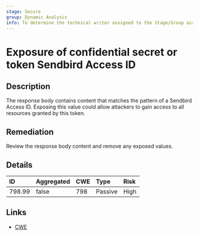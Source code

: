 ```yaml
---
stage: Secure
group: Dynamic Analysis
info: To determine the technical writer assigned to the Stage/Group associated with this page, see https://about.gitlab.com/handbook/engineering/ux/technical-writing/#assignments
---
```


# Exposure of confidential secret or token Sendbird Access ID

## Description

The response body contains content that matches the pattern of a Sendbird Access ID.
Exposing this value could allow attackers to gain access to all resources granted by this token.

## Remediation

Review the response body content and remove any exposed values.

## Details

| ID | Aggregated | CWE | Type | Risk |
|:---|:--------|:--------|:--------|:--------|
| 798.99 | false | 798 | Passive | High |

## Links

- [CWE](https://cwe.mitre.org/data/definitions/798.html)
